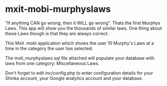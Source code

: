 mxit-mobi-murphyslaws
=====================

"If anything CAN go wrong, then it WILL go wrong". Thats the first Murphys Laws. This app will  show you the thousands of similar laws. One thing about these Laws though is that they are always correct.

This Mxit .mobi application which shows the user 10 Murphy's Laws at a time in the category the user has selected.

The mxit_murphyslaws.sql file attached will populate your database with laws from one category: Miscellaneous Laws.

Don't forget to edit inc/config.php to enter configuration details for your Shinka account, your Google analytics account and your database.